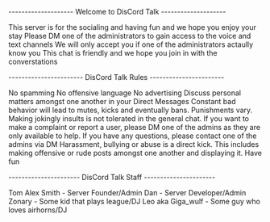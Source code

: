 -------------------- Welcome to DisCord Talk --------------------

This server is for the socialing and having fun and we hope you enjoy your stay
Please DM one of the administrators to gain access to the voice and text channels
We will only accept you if one of the administrators actaully know you
This chat is friendly and we hope you join in with the converstations

----------------------- DisCord Talk Rules -----------------------

No spamming
No offensive language
No advertising
Discuss personal matters amongst one another in your Direct Messages
Constant bad behavior will lead to mutes, kicks and eventually bans. Punishments vary.
Making jokingly insults is not tolerated in the general chat.
If you want to make a complaint or report a user, please DM one of the admins as they are only available to help.
If you have any questions, please contact one of the admins via DM
Harassment, bullying or abuse is a direct kick. This includes making offensive or rude posts amongst one another and displaying it.
Have fun

---------------------- DisCord Talk Staff ----------------------

Tom Alex Smith - Server Founder/Admin
Dan - Server Developer/Admin
Zonary - Some kid that plays league/DJ
Leo aka Giga_wulf - Some guy who loves airhorns/DJ
